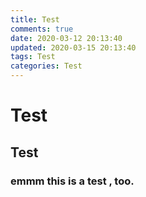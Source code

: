 ```yaml
---
title: Test
comments: true
date: 2020-03-12 20:13:40
updated: 2020-03-15 20:13:40
tags: Test  
categories: Test
---
```

Test
===
Test
---
### emmm this is a test , too.
